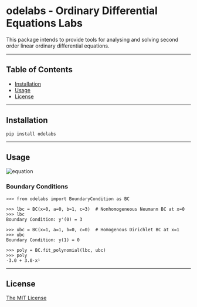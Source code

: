 # odelabs - Ordinary Differential Equations Labs


This package intends to provide tools for analysing and solving second
order linear ordinary differential equations.

----
## Table of Contents

* [Installation](#installation)
* [Usage](#usage)
* [License](#license)


----
## Installation

```shell script
pip install odelabs
```


----
## Usage


![equation](https://latex.codecogs.com/svg.latex?\large&space;ay\left(x\right)+by^{\prime}\left(x\right)=c) 


### Boundary Conditions

```pycon
>>> from odelabs import BoundaryCondition as BC

>>> lbc = BC(x=0, a=0, b=1, c=3)  # Nonhomogeneous Neumann BC at x=0
>>> lbc
Boundary Condition: y'(0) = 3

>>> ubc = BC(x=1, a=1, b=0, c=0)  # Homogenous Dirichlet BC at x=1
>>> ubc
Boundary Condition: y(1) = 0

>>> poly = BC.fit_polynomial(lbc, ubc)
>>> poly
-3.0 + 3.0·x¹

```

[comment]: <> (<img src="https://latex.codecogs.com/svg.latex?\Large&space;x=\frac{-b\pm\sqrt{b^2-4ac}}{2a}" title="\Large x=\frac{-b\pm\sqrt{b^2-4ac}}{2a}" />)


[comment]: <> (![\Large x=\frac{-b\pm\sqrt{b^2-4ac}}{2a}]&#40;https://latex.codecogs.com/svg.latex?\Large&space;x=\frac{-b\pm\sqrt{b^2-4ac}}{2a}&#41; )

----
## License

[The MIT License](LICENSE)